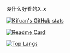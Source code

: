 没什么好看的X_x

[![Kifuan's GitHub stats](https://github-readme-stats.vercel.app/api?username=kifuan)](https://github.com/anuraghazra/github-readme-stats)

[![Readme Card](https://github-readme-stats.vercel.app/api/pin/?username=kifuan&repo=github-readme-stats)](https://github.com/anuraghazra/github-readme-stats)

[![Top Langs](https://github-readme-stats.vercel.app/api/top-langs/?username=kifuan&layout=compact)](https://github.com/anuraghazra/github-readme-stats)

<!--
**kifuan/kifuan** is a ✨ _special_ ✨ repository because its `README.md` (this file) appears on your GitHub profile.

Here are some ideas to get you started:

- 🔭 I’m currently working on ...
- 🌱 I’m currently learning ...
- 👯 I’m looking to collaborate on ...
- 🤔 I’m looking for help with ...
- 💬 Ask me about ...
- 📫 How to reach me: ...
- 😄 Pronouns: ...
- ⚡ Fun fact: ...
-->
